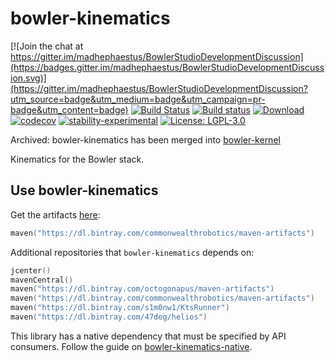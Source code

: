 # bowler-kinematics

[![Join the chat at https://gitter.im/madhephaestus/BowlerStudioDevelopmentDiscussion](https://badges.gitter.im/madhephaestus/BowlerStudioDevelopmentDiscussion.svg)](https://gitter.im/madhephaestus/BowlerStudioDevelopmentDiscussion?utm_source=badge&utm_medium=badge&utm_campaign=pr-badge&utm_content=badge)
[![Build Status](https://travis-ci.org/CommonWealthRobotics/bowler-kinematics.svg?branch=master)](https://travis-ci.org/CommonWealthRobotics/bowler-kinematics)
[![Build status](https://ci.appveyor.com/api/projects/status/69ryb38xhj0ckbru?svg=true)](https://ci.appveyor.com/project/Octogonapus/bowler-kinematics)
[![Download](https://api.bintray.com/packages/commonwealthrobotics/maven-artifacts/bowler-kinematics/images/download.svg) ](https://bintray.com/commonwealthrobotics/maven-artifacts/bowler-kinematics/_latestVersion)
[![codecov](https://codecov.io/gh/CommonWealthRobotics/bowler-kinematics/branch/master/graph/badge.svg)](https://codecov.io/gh/CommonWealthRobotics/bowler-kinematics)
[![stability-experimental](https://img.shields.io/badge/stability-experimental-orange.svg)](https://github.com/emersion/stability-badges#experimental)
[![License: LGPL-3.0](https://img.shields.io/github/license/CommonWealthRobotics/bowler-kinematics.svg)](https://img.shields.io/github/license/CommonWealthRobotics/bowler-kinematics.svg)

Archived: bowler-kinematics has been merged into [bowler-kernel](https://github.com/CommonWealthRobotics/bowler-kernel)

Kinematics for the Bowler stack.

## Use bowler-kinematics

Get the artifacts [here](https://bintray.com/commonwealthrobotics/maven-artifacts/bowler-kinematics/_latestVersion):
```kotlin
maven("https://dl.bintray.com/commonwealthrobotics/maven-artifacts")
```

Additional repositories that `bowler-kinematics` depends on:
```kotlin
jcenter()
mavenCentral()
maven("https://dl.bintray.com/octogonapus/maven-artifacts")
maven("https://dl.bintray.com/commonwealthrobotics/maven-artifacts")
maven("https://dl.bintray.com/s1m0nw1/KtsRunner")
maven("https://dl.bintray.com/47deg/helios")
```

This library has a native dependency that must be specified by API consumers. Follow the guide on
[bowler-kinematics-native](https://github.com/CommonWealthRobotics/bowler-kinematics-native).
